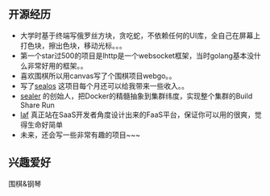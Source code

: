 ## 开源经历

* 大学时基于终端写俄罗丝方块，贪吃蛇，不依赖任何的UI库，全自己在屏幕上打色块，擦出色块，移动光标。。。
* 第一个star过500的项目是lhttp是一个websocket框架，当时golang基本没什么非常好用的框架。。
* 喜欢围棋所以用canvas写了个围棋项目webgo。。
* 写了[sealos](https://github.com/labring/sealos) 这项目每个月还可以给我带来一些收入。。
* [sealer](https://github.com/sealerio/sealer) 的创始人，把Docker的精髓抽象到集群纬度，实现整个集群的Build Share Run
* [laf](https://github.com/labring/laf) 真正站在SaaS开发者角度设计出来的FaaS平台，保证你可以用的很爽，觉得生命好简单
* 未来，还会写一些非常有趣的项目~~~

## 兴趣爱好

围棋&钢琴
